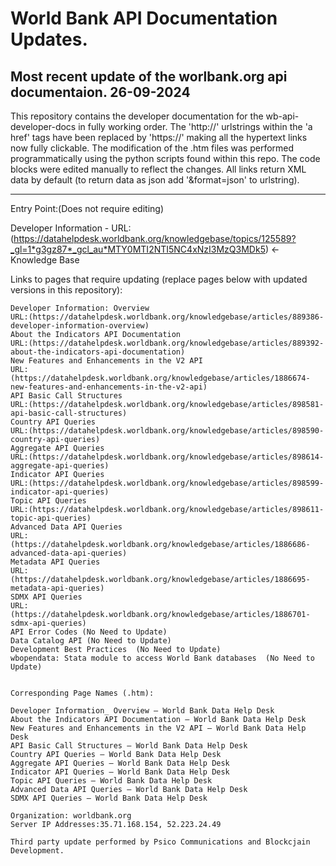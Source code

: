 # World Bank API Documentation Updates.
Most recent update of the worlbank.org api documentaion.
26-09-2024
--------------------------------------------------------------------------------------------------
This repository contains the developer documentation for the wb-api-developer-docs in fully working order.
The 'http://' urlstrings within the 'a href' tags have been replaced by 'https://' making all
the hypertext links now fully clickable.
The modification of the .htm files was performed programmatically using the python scripts found
within this repo.
The code blocks were edited manually to reflect the changes.
All links return XML data by default (to return data as json add '&format=json' to urlstring).

---------------------------------------------------------------------------------------------------

Entry Point:(Does not require editing)
                                             
Developer Information - URL: (https://datahelpdesk.worldbank.org/knowledgebase/topics/125589?_gl=1*g3gz87*_gcl_au*MTY0MTI2NTI5NC4xNzI3MzQ3MDk5)
← Knowledge Base

Links to pages that require updating (replace pages below with updated versions in this repository):

    Developer Information: Overview 
	URL:(https://datahelpdesk.worldbank.org/knowledgebase/articles/889386-developer-information-overview)
    About the Indicators API Documentation 
	URL:(https://datahelpdesk.worldbank.org/knowledgebase/articles/889392-about-the-indicators-api-documentation)
    New Features and Enhancements in the V2 API 
	URL:(https://datahelpdesk.worldbank.org/knowledgebase/articles/1886674-new-features-and-enhancements-in-the-v2-api)
    API Basic Call Structures 
	URL:(https://datahelpdesk.worldbank.org/knowledgebase/articles/898581-api-basic-call-structures)
    Country API Queries
	URL:(https://datahelpdesk.worldbank.org/knowledgebase/articles/898590-country-api-queries)
    Aggregate API Queries
	URL:(https://datahelpdesk.worldbank.org/knowledgebase/articles/898614-aggregate-api-queries)
    Indicator API Queries
	URL:(https://datahelpdesk.worldbank.org/knowledgebase/articles/898599-indicator-api-queries)
    Topic API Queries
	URL:(https://datahelpdesk.worldbank.org/knowledgebase/articles/898611-topic-api-queries)
    Advanced Data API Queries
	URL:(https://datahelpdesk.worldbank.org/knowledgebase/articles/1886686-advanced-data-api-queries)
    Metadata API Queries
	URL:(https://datahelpdesk.worldbank.org/knowledgebase/articles/1886695-metadata-api-queries)
    SDMX API Queries
	URL:(https://datahelpdesk.worldbank.org/knowledgebase/articles/1886701-sdmx-api-queries)
    API Error Codes (No Need to Update)
    Data Catalog API (No Need to Update)
    Development Best Practices  (No Need to Update)
    wbopendata: Stata module to access World Bank databases  (No Need to Update)
	
	
	Corresponding Page Names (.htm):
	
	Developer Information_ Overview – World Bank Data Help Desk
	About the Indicators API Documentation – World Bank Data Help Desk
	New Features and Enhancements in the V2 API – World Bank Data Help Desk
	API Basic Call Structures – World Bank Data Help Desk
    Country API Queries – World Bank Data Help Desk
    Aggregate API Queries – World Bank Data Help Desk
	Indicator API Queries – World Bank Data Help Desk
	Topic API Queries – World Bank Data Help Desk
	Advanced Data API Queries – World Bank Data Help Desk
	SDMX API Queries – World Bank Data Help Desk
	
	Organization: worldbank.org
	Server IP Addresses:35.71.168.154, 52.223.24.49
           
	Third party update performed by Psico Communications and Blockcjain Development.
